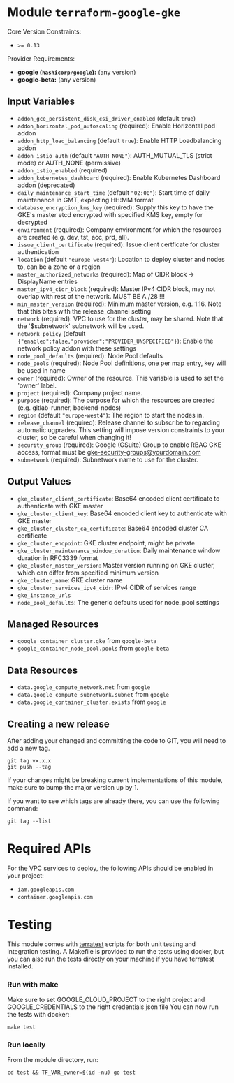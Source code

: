
# Module `terraform-google-gke`

Core Version Constraints:
* `>= 0.13`

Provider Requirements:
* **google (`hashicorp/google`):** (any version)
* **google-beta:** (any version)

## Input Variables
* `addon_gce_persistent_disk_csi_driver_enabled` (default `true`)
* `addon_horizontal_pod_autoscaling` (required): Enable Horizontal pod addon
* `addon_http_load_balancing` (default `true`): Enable HTTP Loadbalancing addon
* `addon_istio_auth` (default `"AUTH_NONE"`): AUTH_MUTUAL_TLS (strict mode) or AUTH_NONE (permissive)
* `addon_istio_enabled` (required)
* `addon_kubernetes_dashboard` (required): Enable Kubernetes Dashboard addon (deprecated)
* `daily_maintenance_start_time` (default `"02:00"`): Start time of daily maintenance in GMT, expecting HH:MM format
* `database_encryption_kms_key` (required): Supply this key to have the GKE's master etcd encrypted with specified KMS key, empty for decrypted
* `environment` (required): Company environment for which the resources are created (e.g. dev, tst, acc, prd, all).
* `issue_client_certificate` (required): Issue client certficate for cluster authentication
* `location` (default `"europe-west4"`): Location to deploy cluster and nodes to, can be a zone or a region
* `master_authorized_networks` (required): Map of CIDR block -> DisplayName entries
* `master_ipv4_cidr_block` (required): Master IPv4 CIDR block, may not overlap with rest of the network. MUST BE A /28 !!!
* `min_master_version` (required): Minimum master version, e.g. 1.16. Note that this bites with the release_channel setting
* `network` (required): VPC to use for the cluster, may be shared. Note that the '$subnetwork' subnetwork will be used.
* `network_policy` (default `{"enabled":false,"provider":"PROVIDER_UNSPECIFIED"}`): Enable the network policy addon with these settings
* `node_pool_defaults` (required): Node Pool defaults
* `node_pools` (required): Node Pool definitions, one per map entry, key will be used in name
* `owner` (required): Owner of the resource. This variable is used to set the 'owner' label.
* `project` (required): Company project name.
* `purpose` (required): The purpose for which the resources are created (e.g. gitlab-runner, backend-nodes)
* `region` (default `"europe-west4"`): The region to start the nodes in.
* `release_channel` (required): Release channel to subscribe to regarding automatic ugprades. This setting will impose version constraints to your cluster, so be careful when changing it!
* `security_group` (required): Google (GSuite) Group to enable RBAC GKE access, format must be gke-security-groups@yourdomain.com
* `subnetwork` (required): Subnetwork name to use for the cluster.

## Output Values
* `gke_cluster_client_certificate`: Base64 encoded client certificate to authenticate with GKE master
* `gke_cluster_client_key`: Base64 encoded client key to authenticate with GKE master
* `gke_cluster_cluster_ca_certificate`: Base64 encoded cluster CA certificate
* `gke_cluster_endpoint`: GKE cluster endpoint, might be private
* `gke_cluster_maintenance_window_duration`: Daily maintenance window duration in RFC3339 format
* `gke_cluster_master_version`: Master version running on GKE cluster, which can differ from specified minimum version
* `gke_cluster_name`: GKE cluster name
* `gke_cluster_services_ipv4_cidr`: IPv4 CIDR of services range
* `gke_instance_urls`
* `node_pool_defaults`: The generic defaults used for node_pool settings

## Managed Resources
* `google_container_cluster.gke` from `google-beta`
* `google_container_node_pool.pools` from `google-beta`

## Data Resources
* `data.google_compute_network.net` from `google`
* `data.google_compute_subnetwork.subnet` from `google`
* `data.google_container_cluster.exists` from `google`

## Creating a new release
After adding your changed and committing the code to GIT, you will need to add a new tag.
```
git tag vx.x.x
git push --tag
```
If your changes might be breaking current implementations of this module, make sure to bump the major version up by 1.

If you want to see which tags are already there, you can use the following command:
```
git tag --list
```
Required APIs
=============
For the VPC services to deploy, the following APIs should be enabled in your project:
 * `iam.googleapis.com`
 * `container.googleapis.com`

Testing
=======
This module comes with [terratest](https://github.com/gruntwork-io/terratest) scripts for both unit testing and integration testing.
A Makefile is provided to run the tests using docker, but you can also run the tests directly on your machine if you have terratest installed.

### Run with make
Make sure to set GOOGLE_CLOUD_PROJECT to the right project and GOOGLE_CREDENTIALS to the right credentials json file
You can now run the tests with docker:
```
make test
```

### Run locally
From the module directory, run:
```
cd test && TF_VAR_owner=$(id -nu) go test
```
